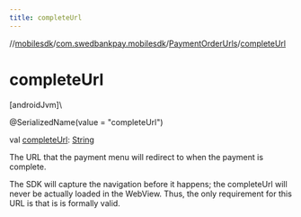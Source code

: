```yaml
---
title: completeUrl
---
```

//[mobilesdk](../../../index.html)/[com.swedbankpay.mobilesdk](../index.html)/[PaymentOrderUrls](index.html)/[completeUrl](complete-url.html)



# completeUrl



[androidJvm]\




@SerializedName(value = "completeUrl")



val [completeUrl](complete-url.html): [String](https://kotlinlang.org/api/latest/jvm/stdlib/kotlin/-string/index.html)



The URL that the payment menu will redirect to when the payment is complete.



The SDK will capture the navigation before it happens; the completeUrl will never be actually loaded in the WebView. Thus, the only requirement for this URL is that is is formally valid.




